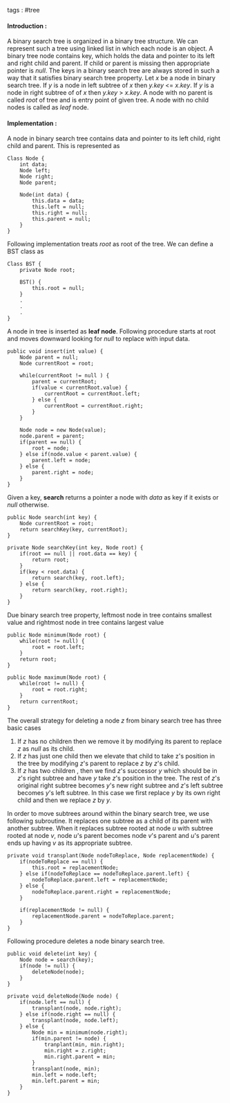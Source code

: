 tags : #tree

#### Introduction : 

A binary search tree is organized in a binary tree structure. We can represent such a tree using linked list in which each node is an object. A binary tree node contains key, which holds the data and pointer to its left and right child and parent. If child or parent is missing then appropriate pointer is *null*.
The keys in a binary search tree are always stored in such a way that it satisfies binary search tree property. Let *x* be a node in binary search tree. If *y* is a node in left subtree of *x* then *y.key* <= *x.key*.
If *y* is a node in right subtree of of *x* then *y.key* > *x.key*.
A node with no parent is called *root* of tree and is entry point of given tree. A node with no child nodes is called as *leaf* node.

#### Implementation : 

A node in binary search tree contains data and pointer to its left child, right child and parent. This is represented as 

```
Class Node {
	int data;
	Node left;
	Node right;
	Node parent;
	
	Node(int data) {
		this.data = data;
		this.left = null;
		this.right = null;
		this.parent = null;
	}
}
```

Following implementation treats *root* as root of the tree. We can define a BST class as 

```
Class BST {
	private Node root;
	
	BST() {
		this.root = null;
	}
	.
	.
	.
}
```

A node in tree is inserted as **leaf node**. Following procedure starts at root and moves downward looking for *null* to replace with input data.

```
public void insert(int value) {
	Node parent = null;
	Node currentRoot = root;
	
	while(currentRoot != null ) {
		parent = currentRoot;
		if(value < currentRoot.value) {
			currentRoot = currentRoot.left;
		} else {
			currentRoot = currentRoot.right;
		}
	}
	
	Node node = new Node(value);
	node.parent = parent;
	if(parent == null) {
		root = node;
	} else if(node.value < parent.value) {
		parent.left = node;
	} else {
		parent.right = node;
	}
}
```

Given a key, **search** returns a pointer a node with *data* as key if it exists or *null* otherwise.

```
public Node search(int key) {
	Node currentRoot = root;
	return searchKey(key, currentRoot);
}

private Node searchKey(int key, Node root) {
	if(root == null || root.data == key) {
		return root;
	}
	if(key < root.data) {
		return search(key, root.left);
	} else {
		return search(key, root.right);
	}
}
```

Due binary search tree property, leftmost node in tree contains smallest value and rightmost node in tree contains largest value

```
public Node minimum(Node root) {
	while(root != null) {
		root = root.left;
	}
	return root;
}

public Node maximum(Node root) {
	while(root != null) {
		root = root.right;
	}
	return currentRoot;
}
```

The overall strategy for deleting a node *z* from binary search tree has three basic cases 
1. If *z* has no children then we remove it by modifying its parent to replace *z* as *null* as its child.
2. If *z* has just one child then we elevate that child to take z's position in the tree by modifying *z*'s parent to replace *z* by *z*'s child.
3. If *z* has two children , then we find *z*'s successor *y* which should be in *z*'s right subtree and have *y* take *z*'s position in the tree. The rest of *z*'s original right subtree becomes *y*'s new right subtree and *z*'s left subtree becomes *y*'s left subtree. In this case we first replace *y* by its own right child and then we replace *z* by *y*.

In order to move subtrees around within the binary search tree, we use following subroutine. It replaces one subtree as a child of its parent with another subtree. When it replaces subtree rooted at node *u* with subtree rooted at node *v*, node *u*'s parent becomes node *v*'s parent and *u*'s parent ends up having *v* as its appropriate subtree.

```
private void transplant(Node nodeToReplace, Node replacementNode) {
	if(nodeToReplace == null) {
		this.root = replacementNode;
	} else if(nodeToReplace == nodeToReplace.parent.left) {
		nodeToReplace.parent.left = replacementNode;
	} else {
		nodeToReplace.parent.right = replacementNode;
	}
	
	if(replacementNode != null) {
		replacementNode.parent = nodeToReplace.parent;
	}
}
```

Following procedure deletes a node binary search tree.

```
public void delete(int key) {
	Node node = search(key);
	if(node != null) {
		deleteNode(node);
	}
}

private void deleteNode(Node node) {
	if(node.left == null) {
		transplant(node, node.right);
	} else if(node.right == null) {
		transplant(node, node.left);
	} else {
		Node min = minimum(node.right);
		if(min.parent != node) {
			tranplant(min, min.right);
			min.right = z.right;
			min.right.parent = min;
		}
		transplant(node, min);
		min.left = node.left;
		min.left.parent = min;
	}
}
```
